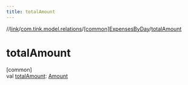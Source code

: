 ```yaml
---
title: totalAmount
---
```

//[link](../../../index.html)/[com.tink.model.relations](../index.html)/[[common]ExpensesByDay](index.html)/[totalAmount](total-amount.html)



# totalAmount



[common]\
val [totalAmount](total-amount.html): [Amount](../../com.tink.model.misc/[common]-amount/index.html)




